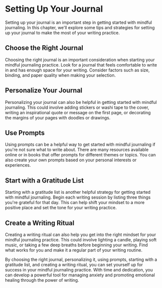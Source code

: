 Setting Up Your Journal
===========================================================================

Setting up your journal is an important step in getting started with mindful journaling. In this chapter, we'll explore some tips and strategies for setting up your journal to make the most of your writing practice.

Choose the Right Journal
------------------------

Choosing the right journal is an important consideration when starting your mindful journaling practice. Look for a journal that feels comfortable to write in and has enough space for your writing. Consider factors such as size, binding, and paper quality when making your selection.

Personalize Your Journal
------------------------

Personalizing your journal can also be helpful in getting started with mindful journaling. This could involve adding stickers or washi tape to the cover, writing an inspirational quote or message on the first page, or decorating the margins of your pages with doodles or drawings.

Use Prompts
-----------

Using prompts can be a helpful way to get started with mindful journaling if you're not sure what to write about. There are many resources available online or in books that offer prompts for different themes or topics. You can also create your own prompts based on your personal interests or experiences.

Start with a Gratitude List
---------------------------

Starting with a gratitude list is another helpful strategy for getting started with mindful journaling. Begin each writing session by listing three things you're grateful for that day. This can help shift your mindset to a more positive place and set the tone for your writing practice.

Create a Writing Ritual
-----------------------

Creating a writing ritual can also help you get into the right mindset for your mindful journaling practice. This could involve lighting a candle, playing soft music, or taking a few deep breaths before beginning your writing. Find what works for you and make it a regular part of your writing routine.

By choosing the right journal, personalizing it, using prompts, starting with a gratitude list, and creating a writing ritual, you can set yourself up for success in your mindful journaling practice. With time and dedication, you can develop a powerful tool for managing anxiety and promoting emotional healing through the power of writing.
